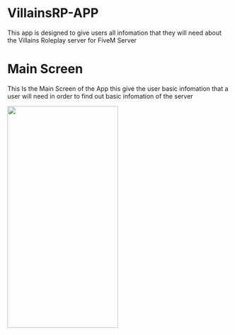 # VillainsRP-APP

This app is designed to give users all infomation that they will need about the Villains Roleplay server for FiveM Server



# Main Screen
This Is the Main Screen of the App this give the user basic infomation that a user will need in order to find out basic infomation of the server

<img src="https://imgur.com/Hw75grb.png" width="250" height="500" /> 
